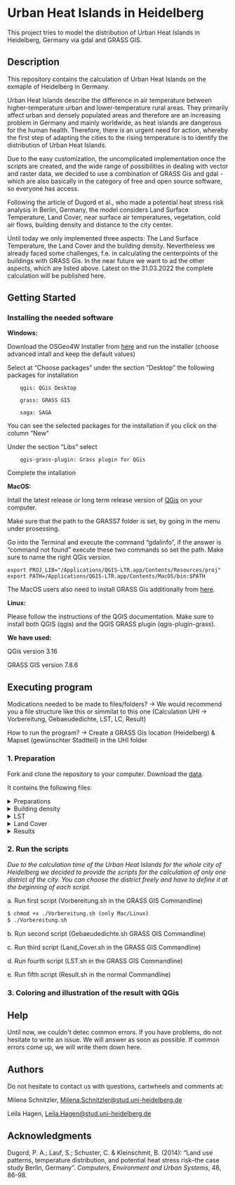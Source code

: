# Urban Heat Islands in Heidelberg 

This project tries to model the distribution of Urban Heat Islands in Heidelberg, Germany via gdal and GRASS GIS. 


## Description

This repository contains the calculation of Urban Heat Islands on the exmaple of Heidelberg in Germany.

Urban Heat Islands describe the difference in air temperature between higher-temperature urban and lower-temperature rural areas. They primarily affect urban and densely populated areas and therefore are an increasing problem in Germany and mainly worldwide, as heat islands are dangerous for the human health. Therefore, there is an urgent need for action, whereby the first step of adapting the cities to the rising temperature is to identify the distribution of Urban Heat Islands. 

Due to the easy customization, the uncomplicated implementation once the scripts are created, and the wide range of possibilities in dealing with vector and raster data, we decided to use a combination of GRASS Gis and gdal - which are also basically in the category of free and open source software, so everyone has access.  

Following the article of Dugord et al., who made a potential heat stress risk analysis in Berlin, Germany, the model considers Land Surface Temperature, Land Cover, near surface air temperatures, vegetation, cold air flows, building density and distance to the city center. 

Until today we only implemented three aspects: The Land Surface Temperature, the Land Cover and the building density. Nevertheless we already faced some challenges, f.e. in calculating the centerpoints of the buildings with GRASS Gis. In the near future we want to ad the other aspects, which are listed above. Latest on the 31.03.2022 the complete calculation will be published here.

  
## Getting Started

### Installing the needed software

**Windows:** 

Download the OSGeo4W Installer from [here](https://trac.osgeo.org/osgeo4w/) and run the installer (choose advanced intall and keep the default values) 

Select at “Choose packages” under the section “Desktop” the following packages for installation  

		qgis: QGis Desktop  

		grass: GRASS GIS 

		saga: SAGA   

You can see the selected packages for the installation if you click on the column “New”  

Under the section “Libs” select 

		qgis-grass-plugin: Grass plugin for QGis  

Complete the intallation 

 
 

**MacOS:**  

Intall the latest release or long term release version of [QGis](https://www.qgis.org/de/site/forusers/download.html) on your computer.  

Make sure that the path to the GRASS7 folder is set, by going in the menu under prosessing. 

Go into the Terminal and execute the command “gdalinfo”, if the answer is “command not found” execute these two commands so set the path. Make sure to name the right QGis version. 

```shell
export PROJ_LIB="/Applications/QGIS-LTR.app/Contents/Resources/proj" 
export PATH=/Applications/QGIS-LTR.app/Contents/MacOS/bin:$PATH 
```
 
 The MacOS users also need to install GRASS Gis additionally from [here](https://grass.osgeo.org/download/mac/).  



**Linux:** 

Please follow the instructions of the QGIS documentation. Make sure to install both QGIS (qgis) and the QGIS GRASS plugin (qgis-plugin-grass).  

 
**We have used:** 

QGis version 3.16

GRASS GIS version 7.8.6

 

## Executing program

Modications needed to be made to files/folders? -> We would recommend you a file structure like this or simmilat to this one (Calculation UHI -> Vorbereitung, Gebaeudedichte, LST, LC, Result) 

  

How to run the program? -> Create a GRASS Gis location (Heidelberg) & Mapset (gewünschter Stadtteil) in the UHI folder 

  

### 1.     Preparation 

Fork and clone the repository to your computer. Download the [data](https://heibox.uni-heidelberg.de/d/bc815a4d7cdb4a23bc25/). 

It contains the following files: 

<details>
<summary>Preparations</summary>
<br/> 
	
	* stadtteile.shp
	
	* Vorbereitung.sh 
	
</details>
 
<details>
	<summary>Building density</summary>
<br/>
	
	* Gebaeude.shp
	
	* Gebaeudedichte.sh 
	
	* Klassen_Gebaeudedichte.txt
</details>

<details>
	<summary>LST</summary>
<br/>
	
	* Landsat8_B10_LST.tif
	
	* LST.sh
	
	* reclass_LST.txt
</details>

<details>
	<summary>Land Cover</summary>
<br/>
	
	* Land_Cover_DE_2015.tif
	
	* Land_Cover.sh
	
	* reclass_LC.txt
</details>

<details>
	<summary>Results</summary>
<br/>	
	
	* Result.sh 

</details>	
  

### 2.     Run the scripts

*Due to the calculation time of the Urban Heat Islands for the whole city of Heidelberg we decided to provide the scripts for the calculation of only one district of the city. You can choose the district freely and have to define it at the beginning of each script.*

a.     Run first script (Vorbereitung.sh in the GRASS GIS Commandline) 

```bash 
$ chmod +x ./Vorbereitung.sh (only Mac/Linux)
$ ./Vorbereitung.sh
```

b.     Run second script (Gebaeudedichte.sh GRASS GIS Commandline) 

c.     Run third script (Land_Cover.sh in the GRASS GIS Commandline) 

d.     Run fourth script (LST.sh in the GRASS GIS Commandline) 

e.     Run fifth script (Result.sh in the normal Commandline) 

 

### 3. Coloring and illustration of the result with QGis 

  

## Help 

Until now, we couldn't detec common errors. If you have problems, do not hesitate to write an issue. We will answer as soon as possible. If common errors come up, we will write them down here. 

  

## Authors
Do not hesitate to contact us with questions, cartwheels and comments at:  

Milena Schnitzler, Milena.Schnitzler@stud.uni-heidelberg.de 

Leila Hagen, Leila.Hagen@stud.uni-heidelberg.de 

  
  

## Acknowledgments 

Dugord, P. A.; Lauf, S.; Schuster, C. & Kleinschmit, B. (2014): “Land use patterns, temperature distribution, and potential heat stress risk–the case study Berlin, Germany”. *Computers, Environment and Urban Systems*, 48, 86-98. 
